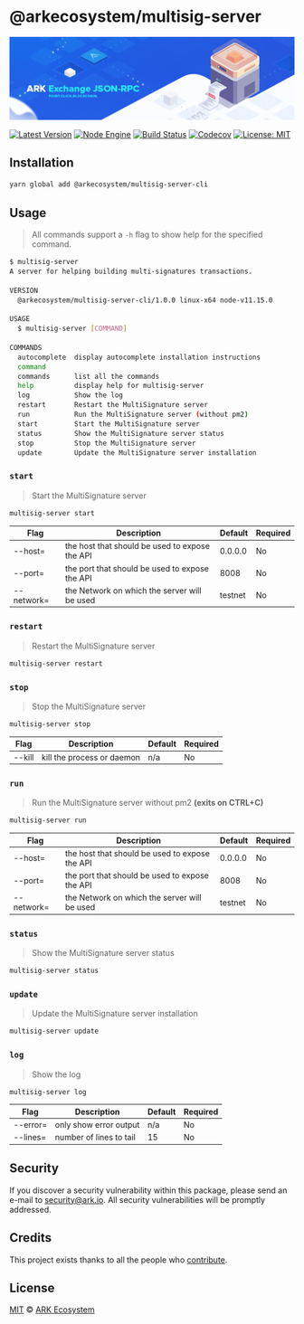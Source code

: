 # @arkecosystem/multisig-server

<p align="center">
    <img src="https://github.com/ArkEcosystem/multisig-server/blob/master/banner.png?raw=true" />
</p>

[![Latest Version](https://badgen.now.sh/npm/v/@arkecosystem/multisig-server)](https://www.npmjs.com/package/@arkecosystem/multisig-server)
[![Node Engine](https://badgen.now.sh/npm/node/@arkecosystem/multisig-server)](https://www.npmjs.com/package/@arkecosystem/multisig-server)
[![Build Status](https://badgen.now.sh/circleci/github/ArkEcosystem/multisig-server)](https://circleci.com/gh/ArkEcosystem/multisig-server)
[![Codecov](https://badgen.now.sh/codecov/c/github/ArkEcosystem/multisig-server)](https://codecov.io/gh/ArkEcosystem/multisig-server)
[![License: MIT](https://badgen.now.sh/badge/license/MIT/green)](https://opensource.org/licenses/MIT)

## Installation

```bash
yarn global add @arkecosystem/multisig-server-cli
```

## Usage

> All commands support a `-h` flag to show help for the specified command.

```sh
$ multisig-server
A server for helping building multi-signatures transactions.

VERSION
  @arkecosystem/multisig-server-cli/1.0.0 linux-x64 node-v11.15.0

USAGE
  $ multisig-server [COMMAND]

COMMANDS
  autocomplete  display autocomplete installation instructions
  command
  commands      list all the commands
  help          display help for multisig-server
  log           Show the log
  restart       Restart the MultiSignature server
  run           Run the MultiSignature server (without pm2)
  start         Start the MultiSignature server
  status        Show the MultiSignature server status
  stop          Stop the MultiSignature server
  update        Update the MultiSignature server installation
```

### `start`

> Start the MultiSignature server

```sh
multisig-server start
```

| Flag       | Description                                    | Default | Required |
| ---------- | ---------------------------------------------- | ------- | -------- |
| --host=    | the host that should be used to expose the API | 0.0.0.0 | No       |
| --port=    | the port that should be used to expose the API | 8008    | No       |
| --network= | the Network on which the server will be used   | testnet | No       |

### `restart`

> Restart the MultiSignature server

```sh
multisig-server restart
```

### `stop`

> Stop the MultiSignature server

```sh
multisig-server stop
```

| Flag   | Description                | Default | Required |
| ------ | -------------------------- | ------- | -------- |
| --kill | kill the process or daemon | n/a     | No       |

### `run`

> Run the MultiSignature server without pm2 **(exits on CTRL+C)**

```sh
multisig-server run
```

| Flag       | Description                                    | Default | Required |
| ---------- | ---------------------------------------------- | ------- | -------- |
| --host=    | the host that should be used to expose the API | 0.0.0.0 | No       |
| --port=    | the port that should be used to expose the API | 8008    | No       |
| --network= | the Network on which the server will be used   | testnet | No       |

### `status`

> Show the MultiSignature server status

```sh
multisig-server status
```

### `update`

> Update the MultiSignature server installation

```sh
multisig-server update
```

### `log`

> Show the log

```sh
multisig-server log
```

| Flag     | Description             | Default | Required |
| -------- | ----------------------- | ------- | -------- |
| --error= | only show error output  | n/a     | No       |
| --lines= | number of lines to tail | 15      | No       |

## Security

If you discover a security vulnerability within this package, please send an e-mail to security@ark.io. All security vulnerabilities will be promptly addressed.

## Credits

This project exists thanks to all the people who [contribute](../../contributors).

## License

[MIT](LICENSE) © [ARK Ecosystem](https://ark.io)
